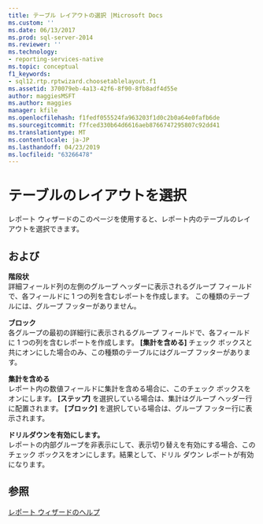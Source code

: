 ```yaml
---
title: テーブル レイアウトの選択 |Microsoft Docs
ms.custom: ''
ms.date: 06/13/2017
ms.prod: sql-server-2014
ms.reviewer: ''
ms.technology:
- reporting-services-native
ms.topic: conceptual
f1_keywords:
- sql12.rtp.rptwizard.choosetablelayout.f1
ms.assetid: 370079eb-4a13-42f6-8f90-8fb8adf4d55e
author: maggiesMSFT
ms.author: maggies
manager: kfile
ms.openlocfilehash: f1fedf055524fa963203f1d0c2b0a64e0fafb6de
ms.sourcegitcommit: f7fced330b64d6616aeb8766747295807c92dd41
ms.translationtype: MT
ms.contentlocale: ja-JP
ms.lasthandoff: 04/23/2019
ms.locfileid: "63266478"
---
```

# <a name="choose-the-table-layout"></a>テーブルのレイアウトを選択
  レポート ウィザードのこのページを使用すると、レポート内のテーブルのレイアウトを選択できます。  
  
## <a name="options"></a>および  
 **階段状**  
 詳細フィールド列の左側のグループ ヘッダーに表示されるグループ フィールドで、各フィールドに 1 つの列を含むレポートを作成します。 この種類のテーブルには、グループ フッターがありません。  
  
 **ブロック**  
 各グループの最初の詳細行に表示されるグループ フィールドで、各フィールドに 1 つの列を含むレポートを作成します。 **[集計を含める]** チェック ボックスと共にオンにした場合のみ、この種類のテーブルにはグループ フッターがあります。  
  
 **集計を含める**  
 レポート内の数値フィールドに集計を含める場合に、このチェック ボックスをオンにします。 **[ステップ]** を選択している場合は、集計はグループ ヘッダー行に配置されます。 **[ブロック]** を選択している場合は、グループ フッター行に表示されます。  
  
 **ドリルダウンを有効にします。**  
 レポートの内部グループを非表示にして、表示切り替えを有効にする場合、このチェック ボックスをオンにします。結果として、ドリル ダウン レポートが有効になります。  
  
## <a name="see-also"></a>参照  
 [レポート ウィザードのヘルプ](../../2014/reporting-services/report-wizard-help.md)  
  
  

